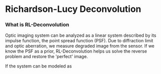# Richardson-Lucy Deconvolution

### What is RL-Deconvolution

Optic imaging system can be analyzed as a linear system described by its impulse function, the point spread function (PSF). Due to diffraction limit and optic aberration, we measure degraded image from the sensor. If we know the PSF as a prior, RL-Deconvolution helps us solve the reverse problem and restore the 'perfect' image.

If the system can be modeled as&#x20;

